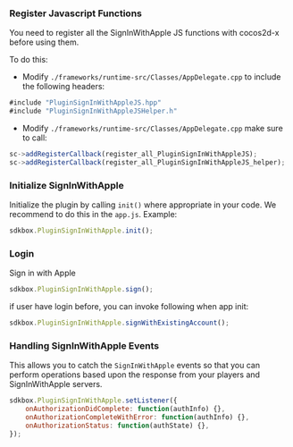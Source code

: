 ### Register Javascript Functions
You need to register all the SignInWithApple JS functions with cocos2d-x before using them.

To do this:
* Modify `./frameworks/runtime-src/Classes/AppDelegate.cpp` to include the following headers:
```javascript
#include "PluginSignInWithAppleJS.hpp"
#include "PluginSignInWithAppleJSHelper.h"
```

* Modify `./frameworks/runtime-src/Classes/AppDelegate.cpp` make sure to call:
```javascript
sc->addRegisterCallback(register_all_PluginSignInWithAppleJS);
sc->addRegisterCallback(register_all_PluginSignInWithAppleJS_helper);
```

### Initialize SignInWithApple
Initialize the plugin by calling `init()` where appropriate in your code. We
recommend to do this in the `app.js`. Example:
```javascript
sdkbox.PluginSignInWithApple.init();
```

### Login

Sign in with Apple

```javascript
sdkbox.PluginSignInWithApple.sign();
```

if user have login before, you can invoke following when app init:

```javascript
sdkbox.PluginSignInWithApple.signWithExistingAccount();
```


### Handling SignInWithApple Events
This allows you to catch the `SignInWithApple` events so that you can perform operations based upon the response from your players and SignInWithApple servers.


```Javascript
sdkbox.PluginSignInWithApple.setListener({
    onAuthorizationDidComplete: function(authInfo) {},
    onAuthorizationCompleteWithError: function(authInfo) {},
    onAuthorizationStatus: function(authState) {},
});
```
